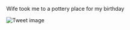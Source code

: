 Wife took me to a pottery place for my birthday


![Tweet image](/assets/crosspoast/F6cA4G5aIAA8m5u.jpg)

